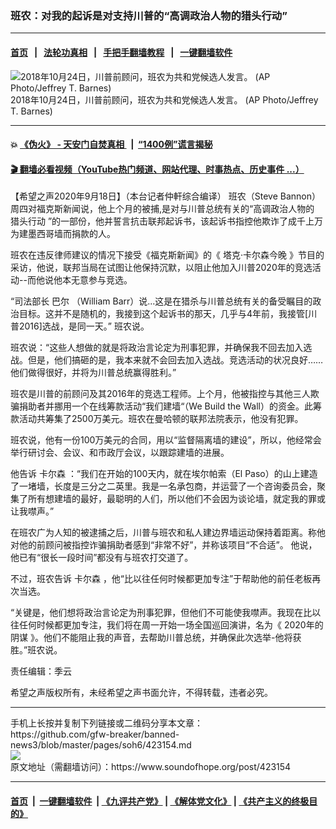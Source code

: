 ### 班农：对我的起诉是对支持川普的“高调政治人物的猎头行动”
------------------------

#### [首页](https://github.com/gfw-breaker/banned-news3/blob/master/README.md) &nbsp;&nbsp;|&nbsp;&nbsp; [法轮功真相](https://github.com/begood0513/basic/blob/master/README.md)  &nbsp;&nbsp;|&nbsp;&nbsp; [手把手翻墙教程](https://github.com/gfw-breaker/guides/wiki)  &nbsp;&nbsp;|&nbsp;&nbsp; [一键翻墙软件](https://github.com/gfw-breaker/nogfw/blob/master/README.md)  



<div><img alt="2018年10月24日，川普前顾问，班农为共和党候选人发言。 (AP Photo/Jeffrey T. Barnes) " src="https://img.soundofhope.org/2020-09/1600432999074.jpg"/>
<br/><figcaption class="caption">
 2018年10月24日，川普前顾问，班农为共和党候选人发言。 (AP Photo/Jeffrey T. Barnes)
</figcaption></div><hr/>

#### 💥 [《伪火》 - 天安门自焚真相 ](http://158.247.195.190:10000/videos/blog/weihuo.html)&nbsp; |&nbsp; [“1400例”谎言揭秘  ](http://158.247.195.190:10000/videos/blog/jiexi1400.html)

#### [ 🎬  翻墙必看视频（YouTube热门频道、网站代理、时事热点、历史事件 ...）](https://github.com/gfw-breaker/links/blob/master/banned.md)

<div><div class="Content__Wrapper sc-1bvya0-0 grZQxZ">
 <p class="meta-top">
  <span class="meta">
   【希望之声2020年9月18日】（本台记者仲軒综合编译）
  </span>
  班农（Steve Bannon）周四对福克斯新闻说，他上个月的被捕,是对与川普总统有关的“高调政治人物的
  <ok href="/term/378496">
   猎头行动
  </ok>
  ”的一部份，他并誓言抗击联邦起诉书，该起诉书指控他欺诈了成千上万为建墨西哥墙而捐款的人。
 </p>
 <p>
  班农在违反律师建议的情况下接受《福克斯新闻》的《
  <ok href="/term/378502">
   塔克·卡尔森今晚
  </ok>
  》节目的采访，他说，联邦当局在试图让他保持沉默，以阻止他加入川普2020年的竞选活动--而他说他本无意参与竞选。
 </p>
 <div class="AD_Embed__Wrap-sc-1xslmin-0 igMuqX module desktop">
  <div>
  </div>
 </div>
 <p>
  “司法部长
  <ok href="/term/2431">
   巴尔
  </ok>
  （William Barr）说...这是在猎杀与川普总统有关的备受瞩目的政治目标。这并不是随机的，我接到这个起诉书的那天，几乎与4年前，我接管[川普2016]选战，是同一天。” 班农说。
 </p>
 <p>
  班农说：“这些人想做的就是将政治言论定为刑事犯罪，并确保我不回去加入选战。但是，他们搞砸的是，我本来就不会回去加入选战。竞选活动的状况良好……他们做得很好，并将为川普总统赢得胜利。”
 </p>
 <p>
  班农是川普的前顾问及其2016年的竞选工程师。上个月，他被指控与其他三人欺骗捐助者并挪用一个在线筹款活动“我们建墙“（We Build the Wall）的资金。此筹款活动共筹集了2500万美元。班农在曼哈顿的联邦法院表示，他没有犯罪。
 </p>
 <p>
  班农说，他有一份100万美元的合同，用以“监督隔离墙的建设”，所以，他经常会举行研讨会、会议、和市政厅会议，以跟踪建墙的进展。
 </p>
 <p>
  他告诉
  <ok href="/term/16581">
   卡尔森
  </ok>
  ：“我们在开始的100天内，就在埃尔帕索（El Paso）的山上建造了一堵墙，长度是三分之二英里。我是一名承包商，并运营了一个咨询委员会，聚集了所有想建墙的最好，最聪明的人们，所以他们不会因为谈论墙，就定我的罪或让我噤声。”
 </p>
 <p>
  在班农广为人知的被逮捕之后，川普与班农和私人建边界墙运动保持着距离。称他对他的前顾问被指控诈骗捐助者感到“非常不好”，并称该项目“不合适”。 他说，他已有“很长一段时间”都没有与班农打交道了。
 </p>
 <p>
  不过，班农告诉
  <ok href="/term/16581">
   卡尔森
  </ok>
  ，他“比以往任何时候都更加专注”于帮助他的前任老板再次当选。
 </p>
 <p>
  “关键是，他们想将政治言论定为刑事犯罪，但他们不可能使我噤声。我现在比以往任何时候都更加专注，我们将在周一开始一场全国巡回演讲，名为《
  <ok href="/term/378514">
   2020年的阴谋
  </ok>
  》。他们不能阻止我的声音，去帮助川普总统，并确保此次选举-他将获胜。”班农说。
 </p>
 <p class="meta-btm">
  责任编辑：季云
 </p>
 <p class="meta-btm">
  希望之声版权所有，未经希望之声书面允许，不得转载，违者必究。
 </p>
</div>
</div>
<hr/>
手机上长按并复制下列链接或二维码分享本文章：<br/>
https://github.com/gfw-breaker/banned-news3/blob/master/pages/soh6/423154.md <br/>
<a href='https://github.com/gfw-breaker/banned-news3/blob/master/pages/soh6/423154.md'><img src='https://github.com/gfw-breaker/banned-news3/blob/master/pages/soh6/423154.md.png'/></a> <br/>
原文地址（需翻墙访问）：https://www.soundofhope.org/post/423154


------------------------
#### [首页](https://github.com/gfw-breaker/banned-news3/blob/master/README.md) &nbsp;|&nbsp; [一键翻墙软件](https://github.com/gfw-breaker/nogfw/blob/master/README.md) &nbsp;| [《九评共产党》](https://github.com/gfw-breaker/9ping.md/blob/master/README.md#九评之一评共产党是什么) | [《解体党文化》](https://github.com/gfw-breaker/jtdwh.md/blob/master/README.md) | [《共产主义的终极目的》](https://github.com/gfw-breaker/gczydzjmd.md/blob/master/README.md)


<img src='http://gfw-breaker.win/banned-news3/pages/soh6/423154.md' width='0px' height='0px'/>